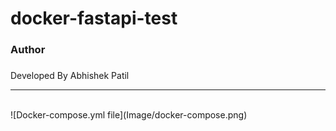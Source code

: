 # docker-fastapi-test
<h3>Author<h3></h3>
Developed By Abhishek Patil
<hr>
<br> 
![Docker-compose.yml file](Image/docker-compose.png)
